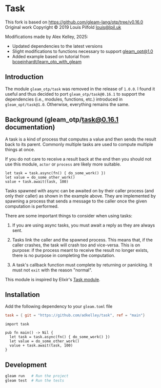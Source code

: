 # Task

This fork is based on https://github.com/gleam-lang/otp/tree/v0.16.0
Original work Copyright © 2019 Louis Pilfold <louis@lpil.uk>

Modifications made by Alex Kelley, 2025:
- Updated dependencies to the latest versions
- Slight modifications to functions necessary to support gleam_opt@1.0
- Added example based on tutorial from [bcpeinhardt/learn_otp_with_gleam](https://github.com/bcpeinhardt/learn_otp_with_gleam) 

## Introduction
The module `gleam_otp/task` was removed in the release of `1.0.0`. I found it useful
and thus decided to port `gleam_otp/task@0.16.1` to support the dependencies (i.e., modules, functions, etc.)
introduced in `gleam_opt/task@1.0`. Otherwise, everything remains the same.  

## Background (gleam_otp/task@0.16.1 documentation)
A task is a kind of process that computes a value and then sends the result back
to its parent. Commonly multiple tasks are used to compute multiple things at
once.

If you do not care to receive a result back at the end then you should not
use this module, `actor` or `process` are likely more suitable.

```gleam
let task = task.async(fn() { do_some_work() })
let value = do_some_other_work()
value + task.await(task, 100)
```

Tasks spawned with async can be awaited on by their caller process (and
only their caller) as shown in the example above. They are implemented by
spawning a process that sends a message to the caller once the given
computation is performed.

There are some important things to consider when using tasks:

1. If you are using async tasks, you must await a reply as they are always
sent.

2. Tasks link the caller and the spawned process. This means that,
if the caller crashes, the task will crash too and vice-versa. This is
on purpose: if the process meant to receive the result no longer
exists, there is no purpose in completing the computation.

3. A task's callback function must complete by returning or panicking.
It must not `exit` with the reason "normal".

This module is inspired by Elixir's [Task module][1].

[1]: https://hexdocs.pm/elixir/master/Task.html

## Installation

Add the following dependency to your `gleam.toml` file

```toml
task = { git = "https://github.com/adkelley/task", ref = "main"}
```

```gleam
import task

pub fn main() -> Nil {
  let task = task.async(fn() { do_some_work() })
  let value = do_some_other_work()
  value + task.await(task, 100)
}
```

## Development

```sh
gleam run   # Run the project
gleam test  # Run the tests
```
